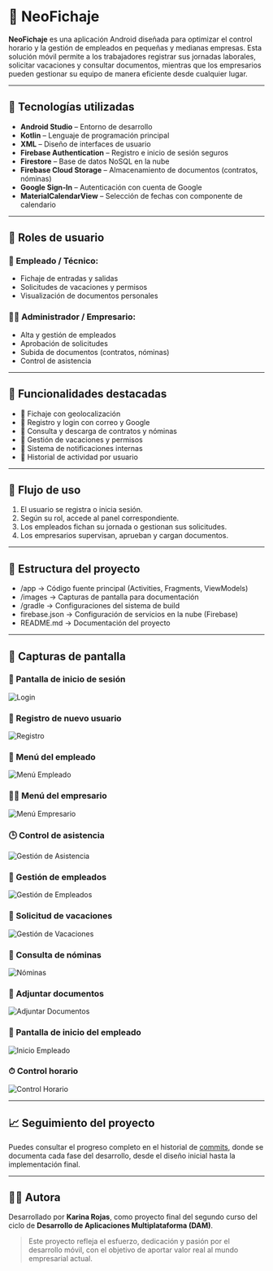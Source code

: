 # 📲 NeoFichaje

**NeoFichaje** es una aplicación Android diseñada para optimizar el control horario y la gestión de empleados en pequeñas y medianas empresas. Esta solución móvil permite a los trabajadores registrar sus jornadas laborales, solicitar vacaciones y consultar documentos, mientras que los empresarios pueden gestionar su equipo de manera eficiente desde cualquier lugar.

---

## 🚀 Tecnologías utilizadas

- **Android Studio** – Entorno de desarrollo
- **Kotlin** – Lenguaje de programación principal
- **XML** – Diseño de interfaces de usuario
- **Firebase Authentication** – Registro e inicio de sesión seguros
- **Firestore** – Base de datos NoSQL en la nube
- **Firebase Cloud Storage** – Almacenamiento de documentos (contratos, nóminas)
- **Google Sign-In** – Autenticación con cuenta de Google
- **MaterialCalendarView** – Selección de fechas con componente de calendario

---

## 👥 Roles de usuario

### 👤 Empleado / Técnico:
- Fichaje de entradas y salidas
- Solicitudes de vacaciones y permisos
- Visualización de documentos personales

### 🧑‍💼 Administrador / Empresario:
- Alta y gestión de empleados
- Aprobación de solicitudes
- Subida de documentos (contratos, nóminas)
- Control de asistencia

---
## 🧩 Funcionalidades destacadas

- 📅 Fichaje con geolocalización
- 🔐 Registro y login con correo y Google
- 📄 Consulta y descarga de contratos y nóminas
- 🌴 Gestión de vacaciones y permisos
- 🔔 Sistema de notificaciones internas
- 🧾 Historial de actividad por usuario

---

## 🔄 Flujo de uso

1. El usuario se registra o inicia sesión.
2. Según su rol, accede al panel correspondiente.
3. Los empleados fichan su jornada o gestionan sus solicitudes.
4. Los empresarios supervisan, aprueban y cargan documentos.

---

## 📂 Estructura del proyecto
- /app → Código fuente principal (Activities, Fragments, ViewModels)
- /images → Capturas de pantalla para documentación
- /gradle → Configuraciones del sistema de build
- firebase.json → Configuración de servicios en la nube (Firebase)
- README.md → Documentación del proyecto

---

## 📸 Capturas de pantalla

### 🔐 Pantalla de inicio de sesión
![Login](images/login.png)

### 📝 Registro de nuevo usuario
![Registro](images/registro.png)

### 👤 Menú del empleado
![Menú Empleado](images/menuEmpleado.png)

### 🧑‍💼 Menú del empresario
![Menú Empresario](images/menuEmpresario.png)

### 🕒 Control de asistencia
![Gestión de Asistencia](images/gestionAsistencia.png)

### 👥 Gestión de empleados
![Gestión de Empleados](images/gestionEmpleados.png)

### 🌴 Solicitud de vacaciones
![Gestión de Vacaciones](images/gestionVacaciones.png)

### 📄 Consulta de nóminas
![Nóminas](images/nominas.png)

### 📎 Adjuntar documentos
![Adjuntar Documentos](images/adjuntarDocumentos.png)

### 🏁 Pantalla de inicio del empleado
![Inicio Empleado](images/pantallainicioEmpleado.png)

### ⏱ Control horario
![Control Horario](images/controlHorario.png)

---

## 📈 Seguimiento del proyecto

Puedes consultar el progreso completo en el historial de [commits](https://github.com/KarinaRojasDev/proyecto-neo-fichaje/commits/main), donde se documenta cada fase del desarrollo, desde el diseño inicial hasta la implementación final.

---

## 👩‍💻 Autora

Desarrollado por **Karina Rojas**, como proyecto final del segundo curso del ciclo de **Desarrollo de Aplicaciones Multiplataforma (DAM)**.

> Este proyecto refleja el esfuerzo, dedicación y pasión por el desarrollo móvil, con el objetivo de aportar valor real al mundo empresarial actual.
